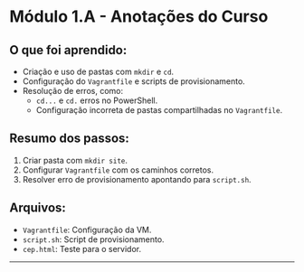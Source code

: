 # Módulo 1.A - Anotações do Curso

## O que foi aprendido:
- Criação e uso de pastas com `mkdir` e `cd`.
- Configuração do `Vagrantfile` e scripts de provisionamento.
- Resolução de erros, como:
  - `cd...` e `cd.` erros no PowerShell.
  - Configuração incorreta de pastas compartilhadas no `Vagrantfile`.

## Resumo dos passos:
1. Criar pasta com `mkdir site`.
2. Configurar `Vagrantfile` com os caminhos corretos.
3. Resolver erro de provisionamento apontando para `script.sh`.

## Arquivos:
- `Vagrantfile`: Configuração da VM.
- `script.sh`: Script de provisionamento.
- `cep.html`: Teste para o servidor.

---

